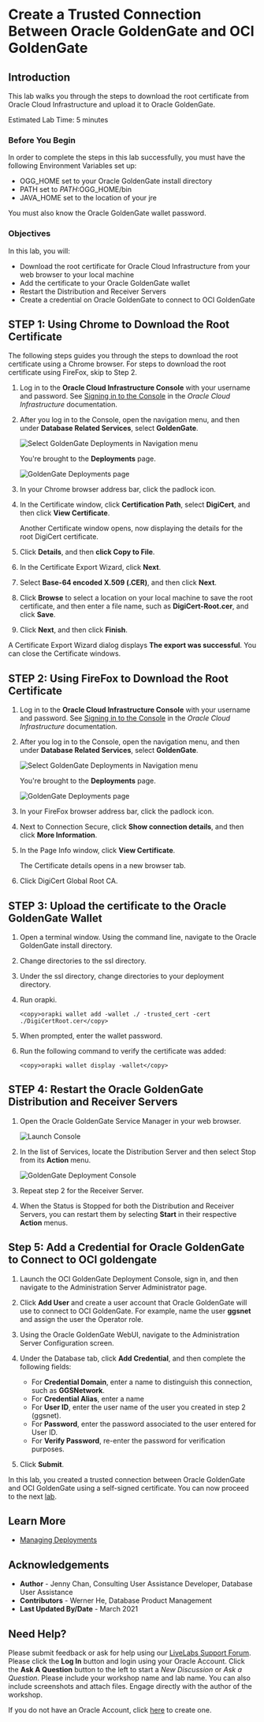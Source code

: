 # Create a Trusted Connection Between Oracle GoldenGate and OCI GoldenGate

## Introduction

This lab walks you through the steps to download the root certificate from Oracle Cloud Infrastructure and upload it to Oracle GoldenGate.

Estimated Lab Time: 5 minutes


### Before You Begin

In order to complete the steps in this lab successfully, you must have the following Environment Variables set up:
* OGG_HOME set to your Oracle GoldenGate install directory
* PATH set to $PATH:$OGG_HOME/bin
* JAVA_HOME set to the location of your jre

You must also know the Oracle GoldenGate wallet password.

### Objectives

In this lab, you will:
* Download the root certificate for Oracle Cloud Infrastructure from your web browser to your local machine
* Add the certificate to your Oracle GoldenGate wallet
* Restart the Distribution and Receiver Servers
* Create a credential on Oracle GoldenGate to connect to OCI GoldenGate

## **STEP 1**: Using Chrome to Download the Root Certificate
The following steps guides you through the steps to download the root certificate using a Chrome browser. For steps to download the root certificate using FireFox, skip to Step 2.

1. Log in to the **Oracle Cloud Infrastructure Console** with your username and password. See [Signing in to the Console](https://docs.cloud.oracle.com/en-us/iaas/Content/GSG/Tasks/signingin.htm) in the *Oracle Cloud Infrastructure* documentation.

2. After you log in to the Console, open the navigation menu, and then under **Database Related Services**, select **GoldenGate**.

   ![Select GoldenGate Deployments in Navigation menu](images/01-01-02.png "Access GoldenGate service")

   You're brought to the **Deployments** page.

   ![GoldenGate Deployments page](images/01-01-02a.png "Deployments page")

3. In your Chrome browser address bar, click the padlock icon.

4. In the Certificate window, click **Certification Path**, select **DigiCert**, and then click **View Certificate**.

   Another Certificate window opens, now displaying the details for the root DigiCert certificate.

5. Click **Details**, and then **click Copy to File**.

6. In the Certificate Export Wizard, click **Next**.

7. Select **Base-64 encoded X.509 (.CER)**, and then click **Next**.

8. Click **Browse** to select a location on your local machine to save the root certificate, and then enter a file name, such as **DigiCert-Root.cer**, and click **Save**.

9. Click **Next**, and then click **Finish**.

A Certificate Export Wizard dialog displays **The export was successful**. You can close the Certificate windows.

## **STEP 2:** Using FireFox to Download the Root Certificate

1. Log in to the **Oracle Cloud Infrastructure Console** with your username and password. See [Signing in to the Console](https://docs.cloud.oracle.com/en-us/iaas/Content/GSG/Tasks/signingin.htm) in the *Oracle Cloud Infrastructure* documentation.

2. After you log in to the Console, open the navigation menu, and then under **Database Related Services**, select **GoldenGate**.

   ![Select GoldenGate Deployments in Navigation menu](images/01-01-02.png "Access GoldenGate service")

   You're brought to the **Deployments** page.

   ![GoldenGate Deployments page](images/01-01-02a.png "Deployments page")

3. In your FireFox browser address bar, click the padlock icon.

4. Next to Connection Secure, click **Show connection details**, and then click **More Information**.

5. In the Page Info window, click **View Certificate**.

   The Certificate details opens in a new browser tab.

6. Click DigiCert Global Root CA.

## **STEP 3:** Upload the certificate to the Oracle GoldenGate Wallet

1. Open a terminal window. Using the command line, navigate to the Oracle GoldenGate install directory.

2. Change directories to the ssl directory.

3. Under the ssl directory, change directories to your deployment directory.

4. Run orapki.

   ```
   <copy>orapki wallet add -wallet ./ -trusted_cert -cert ./DigiCertRoot.cer</copy>
   ```

5. When prompted, enter the wallet password.

6. Run the following command to verify the certificate was added:

   ```
   <copy>orapki wallet display -wallet</copy>
   ```

## **STEP 4:** Restart the Oracle GoldenGate Distribution and Receiver Servers

1. Open the Oracle GoldenGate Service Manager in your web browser.

    ![Launch Console](images/04-01-ggs-launchconsole.png)

2. In the list of Services, locate the Distribution Server and then select Stop from its **Action** menu.

    ![GoldenGate Deployment Console](images/04-02-ggs-deploymentconsole-signin.png)

3. Repeat step 2 for the Receiver Server.

4. When the Status is Stopped for both the Distribution and Receiver Servers, you can restart them by selecting **Start** in their respective **Action** menus.

## **Step 5:** Add a Credential for Oracle GoldenGate to Connect to OCI goldengate

1. Launch the OCI GoldenGate Deployment Console, sign in, and then navigate to the Administration Server Administrator page.

2. Click **Add User** and create a user account that Oracle GoldenGate will use to connect to OCI GoldenGate. For example, name the user **ggsnet** and assign the user the Operator role.

3. Using the Oracle GoldenGate WebUI, navigate to the Administration Server Configuration screen.

4. Under the Database tab, click **Add Credential**, and then complete the following fields:

   * For **Credential Domain**, enter a name to distinguish this connection, such as **GGSNetwork**.
   * For **Credential Alias**,  enter a name
   * For **User ID**, enter the user name of the user you created in step 2 (ggsnet).
   * For **Password**, enter the password associated to the user entered for User ID.
   * For **Verify Password**, re-enter the password for verification purposes.

5. Click **Submit**.

In this lab, you created a trusted connection between Oracle GoldenGate and OCI GoldenGate using a self-signed certificate. You can now proceed to the next [lab](#next).

## Learn More

* [Managing Deployments](https://docs.oracle.com//cloud/paas/goldengate-service/using/deployments.html)

## Acknowledgements
* **Author** - Jenny Chan, Consulting User Assistance Developer, Database User Assistance
* **Contributors** -  Werner He, Database Product Management
* **Last Updated By/Date** - March 2021

## Need Help?
Please submit feedback or ask for help using our [LiveLabs Support Forum](https://community.oracle.com/tech/developers/categories/livelabsdiscussions). Please click the **Log In** button and login using your Oracle Account. Click the **Ask A Question** button to the left to start a *New Discussion* or *Ask a Question*.  Please include your workshop name and lab name.  You can also include screenshots and attach files.  Engage directly with the author of the workshop.

If you do not have an Oracle Account, click [here](https://profile.oracle.com/myprofile/account/create-account.jspx) to create one.
